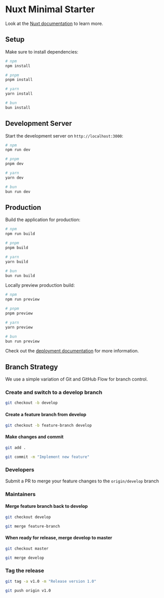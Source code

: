 # Nuxt Minimal Starter

Look at the [Nuxt documentation](https://nuxt.com/docs/getting-started/introduction) to learn more.

## Setup

Make sure to install dependencies:

```bash
# npm
npm install

# pnpm
pnpm install

# yarn
yarn install

# bun
bun install
```

## Development Server

Start the development server on `http://localhost:3000`:

```bash
# npm
npm run dev

# pnpm
pnpm dev

# yarn
yarn dev

# bun
bun run dev
```

## Production

Build the application for production:

```bash
# npm
npm run build

# pnpm
pnpm build

# yarn
yarn build

# bun
bun run build
```

Locally preview production build:

```bash
# npm
npm run preview

# pnpm
pnpm preview

# yarn
yarn preview

# bun
bun run preview
```

Check out the [deployment documentation](https://nuxt.com/docs/getting-started/deployment) for more information.

## Branch Strategy

We use a simple variation of Git and GitHub Flow for branch control.

### Create and switch to a develop branch

```bash
git checkout -b develop
```

#### Create a feature branch from develop

```bash
git checkout -b feature-branch develop
```

#### Make changes and commit

```bash
git add .

git commit -m "Implement new feature"
```

### Developers

Submit a PR to merge your feature changes to the `origin/develop` branch

### Maintainers

#### Merge feature branch back to develop

```bash
git checkout develop

git merge feature-branch
```

#### When ready for release, merge develop to master

```bash
git checkout master

git merge develop
```

### Tag the release

```bash
git tag -a v1.0 -m "Release version 1.0"

git push origin v1.0
```
